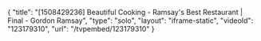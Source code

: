 {
    "title": "[1508429236] Beautiful Cooking - Ramsay's Best Restaurant | Final - Gordon Ramsay",
    "type": "solo",
    "layout": "iframe-static",
    "videoId": "123179310",
    "url": "\/tvpembed\/123179310"
}